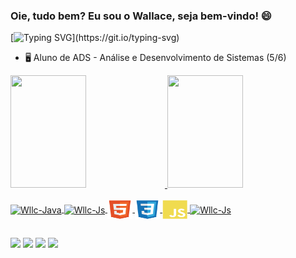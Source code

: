 ### Oie, tudo bem? Eu sou o Wallace, seja bem-vindo! 😄
[![Typing SVG](https://readme-typing-svg.demolab.com?font=Fira+Code&size=30&pause=1000&color=FFFFFF&background=1A1B27&multiline=true&width=435&lines=Ol%C3%A1%2C+tudo+bem%3F+;Meu+nome+%C3%A9+Wallace%2C+seja+bem-vindo!)](https://git.io/typing-svg)

- 🖥️ Aluno de ADS - Análise e Desenvolvimento de Sistemas (5/6) 

<div>
  <a href="https://github.com/wllc">  
    <img width="49%" height="180em" src="https://github-readme-stats.vercel.app/api?username=wllc&show_icons=true&theme=tokyonight&include_all_commits=true&count_private=true"/>
    <img width="49%" height="180em" src="https://github-readme-stats.vercel.app/api/top-langs/?username=wllc&layout=compact&langs_count=7&theme=tokyonight"/>
</div>
  
<div style="display: inline_block"><br>
  <img align="center" alt="Wllc-Java" height="30" width="40" src="https://raw.githubusercontent.com/jmnote/z-icons/master/svg/java.svg">
  <img align="center" alt="Wllc-Js" height="30" width="40" src="https://cdn.jsdelivr.net/gh/devicons/devicon/icons/spring/spring-plain-wordmark.svg" />
  <img align="center" alt="Wllc-HTML" height="30" width="40" src="https://raw.githubusercontent.com/devicons/devicon/master/icons/html5/html5-original.svg">
  <img align="center" alt="Wllc-CSS" height="30" width="40" src="https://raw.githubusercontent.com/devicons/devicon/master/icons/css3/css3-original.svg">
  <img align="center" alt="Wllc-Js" height="30" width="40" src="https://raw.githubusercontent.com/devicons/devicon/master/icons/javascript/javascript-plain.svg">
  <img align="center" alt="Wllc-Js" height="30" width="40" src="https://cdn.jsdelivr.net/gh/devicons/devicon/icons/python/python-original.svg" />

</div>
  
##

<div> 
  
  <a href="https://www.linkedin.com/in/wallace-gabriel-85a7a0215/" target="_blank"><img src="https://img.shields.io/badge/-LinkedIn-%230077B5?style=for-the-badge&logo=linkedin&logoColor=white" target="_blank"></a> 
  <a href="https://instagram.com/wallace_oa" target="_blank"><img src="https://img.shields.io/badge/-Instagram-%23E4405F?style=for-the-badge&logo=instagram&logoColor=white" target="_blank"></a>
 	<a href="https://www.twitch.tv/miticoexpress" target="_blank"><img src="https://img.shields.io/badge/Twitch-9146FF?style=for-the-badge&logo=twitch&logoColor=white" target="_blank"></a>
  <a href = "mailto:wallace.wg34@gmail.com"><img src="https://img.shields.io/badge/-Gmail-%23333?style=for-the-badge&logo=gmail&logoColor=white" target="_blank"></a>

 
 </div>
